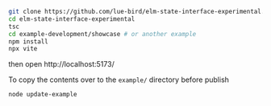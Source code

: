 ```bash
git clone https://github.com/lue-bird/elm-state-interface-experimental.git
cd elm-state-interface-experimental
tsc
cd example-development/showcase # or another example
npm install
npx vite
```
then open http://localhost:5173/

To copy the contents over to the `example/` directory before publish
```bash
node update-example
```
